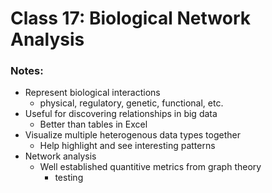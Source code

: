 Class 17: Biological Network Analysis
================

### Notes:

  - Represent biological interactions
      - physical, regulatory, genetic, functional, etc.
  - Useful for discovering relationships in big data
      - Better than tables in Excel
  - Visualize multiple heterogenous data types together
      - Help highlight and see interesting patterns
  - Network analysis
      - Well established quantitive metrics from graph theory
          - testing
